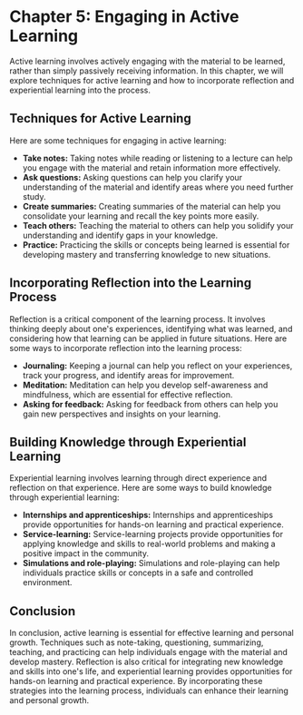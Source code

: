 Chapter 5: Engaging in Active Learning
======================================

Active learning involves actively engaging with the material to be learned, rather than simply passively receiving information. In this chapter, we will explore techniques for active learning and how to incorporate reflection and experiential learning into the process.

Techniques for Active Learning
------------------------------

Here are some techniques for engaging in active learning:

* **Take notes:** Taking notes while reading or listening to a lecture can help you engage with the material and retain information more effectively.
* **Ask questions:** Asking questions can help you clarify your understanding of the material and identify areas where you need further study.
* **Create summaries:** Creating summaries of the material can help you consolidate your learning and recall the key points more easily.
* **Teach others:** Teaching the material to others can help you solidify your understanding and identify gaps in your knowledge.
* **Practice:** Practicing the skills or concepts being learned is essential for developing mastery and transferring knowledge to new situations.

Incorporating Reflection into the Learning Process
--------------------------------------------------

Reflection is a critical component of the learning process. It involves thinking deeply about one's experiences, identifying what was learned, and considering how that learning can be applied in future situations. Here are some ways to incorporate reflection into the learning process:

* **Journaling:** Keeping a journal can help you reflect on your experiences, track your progress, and identify areas for improvement.
* **Meditation:** Meditation can help you develop self-awareness and mindfulness, which are essential for effective reflection.
* **Asking for feedback:** Asking for feedback from others can help you gain new perspectives and insights on your learning.

Building Knowledge through Experiential Learning
------------------------------------------------

Experiential learning involves learning through direct experience and reflection on that experience. Here are some ways to build knowledge through experiential learning:

* **Internships and apprenticeships:** Internships and apprenticeships provide opportunities for hands-on learning and practical experience.
* **Service-learning:** Service-learning projects provide opportunities for applying knowledge and skills to real-world problems and making a positive impact in the community.
* **Simulations and role-playing:** Simulations and role-playing can help individuals practice skills or concepts in a safe and controlled environment.

Conclusion
----------

In conclusion, active learning is essential for effective learning and personal growth. Techniques such as note-taking, questioning, summarizing, teaching, and practicing can help individuals engage with the material and develop mastery. Reflection is also critical for integrating new knowledge and skills into one's life, and experiential learning provides opportunities for hands-on learning and practical experience. By incorporating these strategies into the learning process, individuals can enhance their learning and personal growth.
